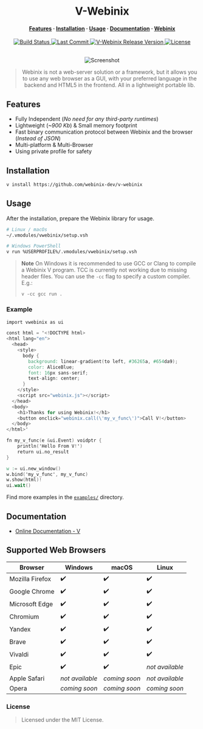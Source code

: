 <div align="center">

# V-Webinix

<h4 align="center">
  <a href="#features">Features</a>
  ·
  <a href="#installation">Installation</a>
  ·
  <a href="#usage">Usage</a>
  ·
  <a href="#documentation">Documentation</a>
  ·
  <a href="https://github.com/webinix-dev/webinix">Webinix</a>
</h4>

<div>
  <a href="https://github.com/webinix-dev/v-webinix/actions?query=branch%3Amain">
    <img
      alt="Build Status"
      src="https://img.shields.io/github/actions/workflow/status/webinix-dev/v-webinix/ci.yml?branch=main&style=for-the-badge&logo=V&labelColor=414868&logoColor=C0CAF5"
    >
  </a>
  <a href="https://github.com/webinix-dev/v-webinix/pulse">
    <img
      alt="Last Commit"
      src="https://img.shields.io/github/last-commit/webinix-dev/v-webinix?style=for-the-badge&logo=github&logoColor=C0CAF5&labelColor=414868"
    />
  </a>
  <a href="https://github.com/webinix-dev/v-webinix/releases/latest">
    <img
      alt="V-Webinix Release Version"
      src="https://img.shields.io/github/v/release/webinix-dev/v-webinix?style=for-the-badge&logo=webtrees&logoColor=C0CAF5&labelColor=414868&color=7664C6"
    >
  </a>
  <a href="https://github.com/webinix-dev/v-webinix/blob/main/LICENSE">
    <img
      alt="License"
      src="https://img.shields.io/github/license/webinix-dev/v-webinix?style=for-the-badge&amp&logo=opensourcehardware&label=License&logoColor=C0CAF5&labelColor=414868&color=8c73cc"
    >
  </a>
</div>

<br>

![Screenshot](https://github.com/webinix-dev/webinix/assets/34311583/57992ef1-4f7f-4d60-8045-7b07df4088c6)

> Webinix is not a web-server solution or a framework, but it allows you to use any web browser as a GUI, with your preferred language in the backend and HTML5 in the frontend. All in a lightweight portable lib.

</div>

## Features

- Fully Independent (*No need for any third-party runtimes*)
- Lightweight (*~900 Kb*) & Small memory footprint
- Fast binary communication protocol between Webinix and the browser (*Instead of JSON*)
- Multi-platform & Multi-Browser
- Using private profile for safety

## Installation

```sh
v install https://github.com/webinix-dev/v-webinix
```

## Usage

After the installation, prepare the Webinix library for usage.

```sh
# Linux / macOs
~/.vmodules/vwebinix/setup.vsh

# Windows PowerShell
v run %USERPROFILE%/.vmodules/vwebinix/setup.vsh
```

> **Note**
> On Windows it is recommended to use GCC or Clang to compile a Webinix V program. TCC is currently not working due to missing header files.
> You can use the `-cc` flag to specify a custom compiler. E.g.:
>
> ```
> v -cc gcc run .
> ```

### Example

```v
import vwebinix as ui

const html = '<!DOCTYPE html>
<html lang="en">
  <head>
    <style>
      body {
        background: linear-gradient(to left, #36265a, #654da9);
        color: AliceBlue;
        font: 16px sans-serif;
        text-align: center;
      }
    </style>
    <script src="webinix.js"></script>
  </head>
  <body>
    <h1>Thanks for using Webinix!</h1>
    <button onclick="webinix.call(\'my_v_func\')">Call V!</button>
  </body>
</html>'

fn my_v_func(e &ui.Event) voidptr {
	println('Hello From V!')
	return ui.no_result
}

w := ui.new_window()
w.bind('my_v_func', my_v_func)
w.show(html)!
ui.wait()
```

Find more examples in the [`examples/`](https://github.com/webinix-dev/v-webinix/tree/main/examples) directory.

## Documentation

- [Online Documentation - V](https://webinix.me/docs/2.4.0/#/v_api)

## Supported Web Browsers

| Browser | Windows | macOS | Linux |
| ------ | ------ | ------ | ------ |
| Mozilla Firefox | ✔️ | ✔️ | ✔️ |
| Google Chrome | ✔️ | ✔️ | ✔️ |
| Microsoft Edge | ✔️ | ✔️ | ✔️ |
| Chromium | ✔️ | ✔️ | ✔️ |
| Yandex | ✔️ | ✔️ | ✔️ |
| Brave | ✔️ | ✔️ | ✔️ |
| Vivaldi | ✔️ | ✔️ | ✔️ |
| Epic | ✔️ | ✔️ | *not available* |
| Apple Safari | *not available* | *coming soon* | *not available* |
| Opera | *coming soon* | *coming soon* | *coming soon* |

### License

> Licensed under the MIT License.
